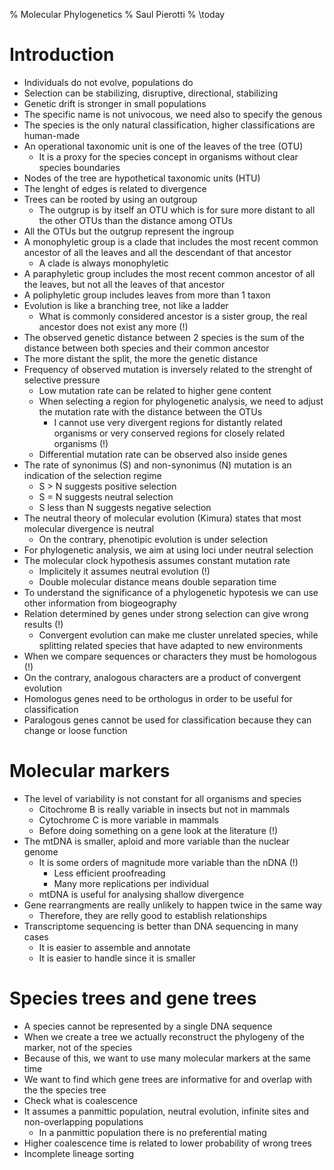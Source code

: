 % Molecular Phylogenetics
% Saul Pierotti
% \today

# Introduction
* Individuals do not evolve, populations do
* Selection can be stabilizing, disruptive, directional, stabilizing
* Genetic drift is stronger in small populations
* The specific name is not univocous, we need also to specify the genous
* The species is the only natural classification, higher classifications are human-made
* An operational taxonomic unit is one of the leaves of the tree (OTU)
	* It is a proxy for the species concept in organisms without clear species boundaries
* Nodes of the tree are hypothetical taxonomic units (HTU)
* The lenght of edges is related to divergence
* Trees can be rooted by using an outgroup
	* The outgrup is by itself an OTU which is for sure more distant to all the other OTUs than the distance among OTUs
* All the OTUs but the outgrup represent the ingroup
* A monophyletic group is a clade that includes the most recent common ancestor of all the leaves and all the descendant of that ancestor
	* A clade is always monophyletic
* A paraphyletic group includes the most recent common ancestor of all the leaves, but not all the leaves of that ancestor
* A poliphyletic group includes leaves from more than 1 taxon
* Evolution is like a branching tree, not like a ladder
	* What is commonly considered ancestor is a sister group, the real ancestor does not exist any more (!)
* The observed genetic distance between 2 species is the sum of the distance between both species and their common ancestor
* The more distant the split, the more the genetic distance
* Frequency of observed mutation is inversely related to the strenght of selective pressure
	* Low mutation rate can be related to higher gene content
	* When selecting a region for phylogenetic analysis, we need to adjust the mutation rate with the distance between the OTUs
		* I cannot use very divergent regions for distantly related organisms or very conserved regions for closely related organisms (!)
	* Differential mutation rate can be observed also inside genes
* The rate of synonimus (S) and non-synonimus (N) mutation is an indication of the selection regime
	* S > N suggests positive selection
	* S = N suggests neutral selection
	* S less than N suggests negative selection
* The neutral theory of molecular evolution (Kimura) states that most molecular divergence is neutral
	* On the contrary, phenotipic evolution is under selection
* For phylogenetic analysis, we aim at using loci under neutral selection
* The molecular clock hypothesis assumes constant mutation rate
	* Implicitely it assumes neutral evolution (!)
	* Double molecular distance means double separation time
* To understand the significance of a phylogenetic hypotesis we can use other information from biogeography
* Relation determined by genes under strong selection can give wrong results (!)
	* Convergent evolution can make me cluster unrelated species, while splitting related species that have adapted to new environments
* When we compare sequences or characters they must be homologous (!)
* On the contrary, analogous characters are a product of convergent evolution
* Homologus genes need to be orthologus in order to be useful for classification
* Paralogous genes cannot be used for classification because they can change or loose function

# Molecular markers
* The level of variability is not constant for all organisms and species
	* Citochrome B is really variable in insects but not in mammals
	* Cytochrome C is more variable in mammals
	* Before doing something on a gene look at the literature (!)
* The mtDNA is smaller, aploid and more variable than the nuclear genome
	* It is some orders of magnitude more variable than the nDNA (!)
		* Less efficient proofreading
		* Many more replications per individual
	* mtDNA is useful for analysing shallow divergence
* Gene rearrangments are really unlikely to happen twice in the same way
	* Therefore, they are relly good to establish relationships
* Transcriptome sequencing is better than DNA sequencing in many cases
	* It is easier to assemble and annotate
	* It is easier to handle since it is smaller

# Species trees and gene trees
* A species cannot be represented by a single DNA sequence
* When we create a tree we actually reconstruct the phylogeny of the marker, not of the species
* Because of this, we want to use many molecular markers at the same time
* We want to find which gene trees are informative for and overlap with the the species tree
* Check what is coalescence
* It assumes a panmittic population, neutral evolution, infinite sites and non-overlapping populations
	* In a panmittic population there is no preferential mating
* Higher coalescence time is related to lower probability of wrong trees
* Incomplete lineage sorting
